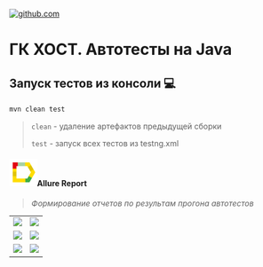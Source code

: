 <a href="https://github.com/"><img alt="github.com" height="50" src="readme_files/technologies/github.svg"/></a>
# ГК ХОСТ. Автотесты на Java

<a id="console"></a>
## Запуск тестов из консоли :computer:

```bash
mvn clean test

```

> `clean` - удаление артефактов предыдущей сборки
> 
> `test` - запуск всех тестов из testng.xml



<a id="allure"></a>
#### <img alt="Allure" height="50" src="readme_files/technologies/allure.svg" width="50"/>Allure Report</a>

> *Формирование отчетов по результам прогона автотестов*

<table>
     <tr>
        <td>
        <a href="https://allure.autotests.cloud/project/1579/dashboards">
        <img src="h![img.png](img.png)ttps://user-images.githubusercontent.com/72714071/190111941-3557dd8b-7577-4cc2-8dfa-31baf5407208.png">
        </a>
        </td>
        <td>
        <a href="https://allure.autotests.cloud/project/1579/test-cases/12193?treeId=3022">
        <img src="https://user-images.githubusercontent.com/72714071/190112291-12574fd2-8ec6-40d0-ae68-c1d514759419.png">
        </a>
        </td>
    </tr>
    <tr>
        <td>
        <a href="https://jenkins.autotests.cloud/job/013-grad0ff-github/allure/">
        <img src="https://user-images.githubusercontent.com/72714071/190112805-8a1de909-ad70-42a0-a77b-d61f8f6315ce.png">
        </a>
        </td>
        <td>
        <a href="https://jenkins.autotests.cloud/job/013-grad0ff-github/allure/#suites/8296116fb5ecdcc50ae710349f189d84">
        <img src="https://user-images.githubusercontent.com/72714071/190113647-6d3fa879-7738-4b57-8dc6-fe3666deb04c.png">
        </a>
        </td>
    </tr>
    <tr>
        <td>
        <a href="https://jenkins.autotests.cloud/job/013-grad0ff-github/allure/#suites/9ae7943627b178f740fc1bf87589174c/f69d1b013c7c0036/">
        <img src="https://user-images.githubusercontent.com/72714071/190114014-33ab5a9a-8087-4d2b-b07e-0430c108fad2.png">
        </a>
        </td>
        <td>
        <a href="https://jenkins.autotests.cloud/job/013-grad0ff-github/allure/#graph">
        <img src="https://user-images.githubusercontent.com/72714071/190114161-e05363e0-79a9-4d9f-9301-e25bf42c3bd3.png">
        </a>
        </td>
</table>

